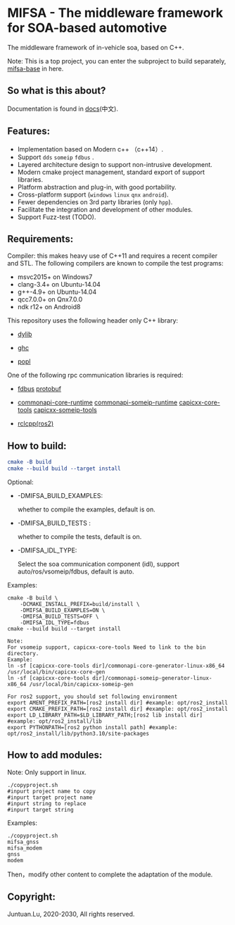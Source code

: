 # MIFSA - The middleware framework for SOA-based automotive

The middleware framework of in-vehicle soa, based on C++.

Note: This is a top project, you can enter the subproject to build separately, [mifsa-base](mifsa-base/README.md) in here.

## So what is this about?

Documentation is found in [docs](introduction-zh.xlsx)(中文).

## Features:

- Implementation based on Modern c++ （c++14）.
- Support `dds` `someip` `fdbus` .
- Layered architecture design to support non-intrusive development.
- Modern cmake project management, standard export of support libraries.
- Platform abstraction and plug-in, with good portability.
- Cross-platform support (`windows` `linux` `qnx` `android`).
- Fewer dependencies on 3rd party libraries (only `hpp`).
- Facilitate the integration and development of other modules.
- Support Fuzz-test (TODO).

## Requirements:

Compiler: this makes heavy use of C++11 and requires a recent compiler and STL. The following compilers are known to compile the test programs:

- msvc2015+ on Windows7
- clang-3.4+ on Ubuntu-14.04
- g++-4.9+ on Ubuntu-14.04
- qcc7.0.0+ on Qnx7.0.0
- ndk r12+ on Android8

This repository uses the following header only C++ library:

- [dylib](https://github.com/martin-olivier/dylib)

- [ghc](https://github.com/gulrak/filesystem)

- [popl](https://github.com/badaix/popl)

One of the following rpc communication libraries is required: 

- [fdbus](https://gitee.com/jeremyczhen/fdbus) [protobuf](https://github.com/protocolbuffers/protobuf)

- [commonapi-core-runtime](https://github.com/COVESA/capicxx-core-runtime) [commonapi-someip-runtime](https://github.com/COVESA/capicxx-someip-runtime) [capicxx-core-tools](https://github.com/COVESA/capicxx-core-tools) [capicxx-someip-tools](https://github.com/COVESA/capicxx-someip-tools)

- [rclcpp(ros2)](https://github.com/ros2/rclcpp)

## How to build:

```cmake
cmake -B build
cmake --build build --target install
```

Optional:

- -DMIFSA_BUILD_EXAMPLES: 

  whether to compile the examples, default is on.

- -DMIFSA_BUILD_TESTS :

   whether to compile the tests, default is on.

- -DMIFSA_IDL_TYPE: 

  Select the soa communication component (idl), support auto/ros/vsomeip/fdbus, default is auto.

Examples:

```shell
cmake -B build \
	-DCMAKE_INSTALL_PREFIX=build/install \
	-DMIFSA_BUILD_EXAMPLES=ON \
	-DMIFSA_BUILD_TESTS=OFF \
	-DMIFSA_IDL_TYPE=fdbus
cmake --build build --target install
```

```shell
Note:
For vsomeip support, capicxx-core-tools Need to link to the bin directory.
Example:
ln -sf [capicxx-core-tools dir]/commonapi-core-generator-linux-x86_64 /usr/local/bin/capicxx-core-gen
ln -sf [capicxx-core-tools dir]/commonapi-someip-generator-linux-x86_64 /usr/local/bin/capicxx-someip-gen

For ros2 support, you should set following environment
export AMENT_PREFIX_PATH=[ros2 install dir] #example: opt/ros2_install
export CMAKE_PREFIX_PATH=[ros2 install dir] #example: opt/ros2_install
export LD_LIBRARY_PATH=$LD_LIBRARY_PATH;[ros2 lib install dir] #example: opt/ros2_install/lib
export PYTHONPATH=[ros2 python install path] #example: opt/ros2_install/lib/python3.10/site-packages
```

## How to add modules:

Note: Only support in linux.

```shell
./copyproject.sh
#inpurt project name to copy
#inpurt target project name
#inpurt string to replace
#inpurt target string
```

Examples:

```shell
./copyproject.sh
mifsa_gnss
mifsa_modem
gnss
modem
```

Then，modify other content to complete the adaptation of the module.

## Copyright:

Juntuan.Lu, 2020-2030, All rights reserved.
